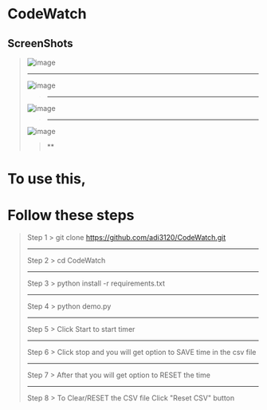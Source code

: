 # CodeWatch 
## ScreenShots
> ![image](https://user-images.githubusercontent.com/83342917/184480414-ce3801df-196a-4b7d-9b62-022cb5fefedc.png)
> ***
> ![image](https://user-images.githubusercontent.com/83342917/184480427-04fb8e02-6b6a-4279-b333-6ce297fe6e48.png)
>> ***
> ![image](https://user-images.githubusercontent.com/83342917/184480432-654cb3f1-ad17-42b6-8893-1d440c3a8db2.png)
>> ***
> ![image](https://user-images.githubusercontent.com/83342917/184480439-860cd3d1-cdc7-4281-ad9d-19c4e5b7ba81.png)
>> **



# To use this,
# Follow these steps
> Step 1 > git clone https://github.com/adi3120/CodeWatch.git 
> ***
> Step 2 > cd CodeWatch 
> ***
> Step 3 > python install -r requirements.txt 
> ***
> Step 4 > python demo.py 
> ***
> Step 5 > Click Start to start timer 
> ***
> Step 6 > Click stop and you will get option to SAVE time in the csv file 
> ***
> Step 7 > After that you will get option to RESET the time 
> ***
> Step 8 > To Clear/RESET the CSV file Click "Reset CSV" button
